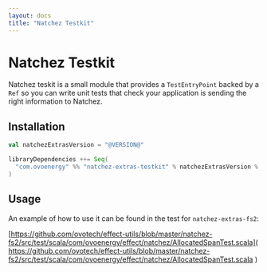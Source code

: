 ```yaml
---
layout: docs
title: "Natchez Testkit"
---
```


# Natchez Testkit

Natchez teskit is a small module that provides a `TestEntryPoint`  backed by a `Ref` so you can write unit tests
that check your application is sending the right information to Natchez.

## Installation

```scala
val natchezExtrasVersion = "@VERSION@"

libraryDependencies ++= Seq(
  "com.ovoenergy" %% "natchez-extras-testkit" % natchezExtrasVersion % Test
)
```

## Usage

An example of how to use it can be found in the test for `natchez-extras-fs2`:

[https://github.com/ovotech/effect-utils/blob/master/natchez-fs2/src/test/scala/com/ovoenergy/effect/natchez/AllocatedSpanTest.scala](
https://github.com/ovotech/effect-utils/blob/master/natchez-fs2/src/test/scala/com/ovoenergy/effect/natchez/AllocatedSpanTest.scala
)
